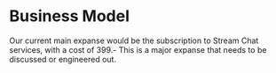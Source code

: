 # Business Model

<!--*Expected operating Costs*

*Revenue Streams*-->

Our current main expanse would be the subscription to Stream Chat services, with a cost of 399.- 
This is a major expanse that needs to be discussed or engineered out. 